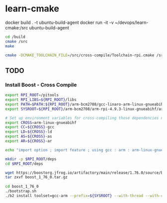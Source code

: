 # learn-cmake


docker build . -t ubuntu-build-agent
docker run -it -v ~/devops/learn-cmake:/src ubuntu-build-agent


```bash
cd /build
cmake /src
make
```

```bash
cmake -DCMAKE_TOOLCHAIN_FILE=/src/cross-compile/Toolchain-rpi.cmake /src
```

## TODO

### Install Boost - Cross Compile
```bash
export RPI_ROOT=/pitools
export RPI_LIBS=${RPI_ROOT}/libs
export PATH=$PATH:${RPI_ROOT}/arm-bcm2708/gcc-linaro-arm-linux-gnueabihf-raspbian-x64/bin
export SYSROOT=${RPI_ROOT}/arm-bcm2708/arm-rpi-4.9.3-linux-gnueabihf/arm-linux-gnueabihf/sysroot

# Set up environment variables for cross-compiling those dependencies not using CMake.
export CROSS=arm-linux-gnueabihf
export CC=${CROSS}-gcc
export LD=${CROSS}-ld
export AS=${CROSS}-as
export AR=${CROSS}-ar

echo "import option ; import feature ; using gcc : arm : arm-linux-gnueabihf-g++ ;" > ~/user-config.jam

mkdir -p $RPI_ROOT/deps
cd $RPI_ROOT/deps

wget https://boostorg.jfrog.io/artifactory/main/release/1.76.0/source/boost_1_76_0.tar.gz
tar zxvf boost_1_76_0.tar.gz
  
cd boost_1_76_0
./bootstrap.sh
./b2 install toolset=gcc-arm --prefix=${SYSROOT} --with-thread --with-chrono --with-system --stagedir=. stage

```
